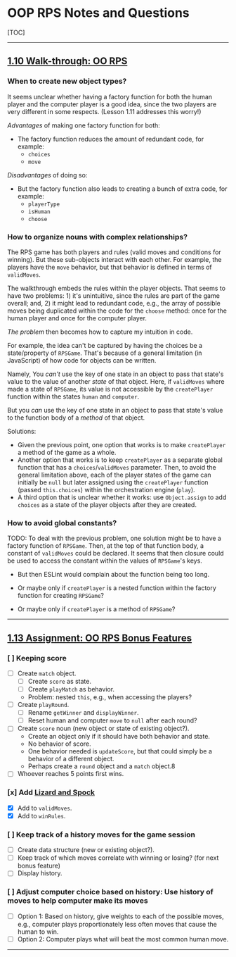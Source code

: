# OOP RPS Notes and Questions

[TOC]

---

## [1.10 Walk-through: OO RPS](https://launchschool.com/lessons/fb892747/assignments/a54702fd)

### When to create new object types?

It seems unclear whether having a factory function for both the human player and the computer player is a good idea, since the two players are very different in some respects. (Lesson 1.11 addresses this worry!)

*Advantages* of making one factory function for both:

- The factory function reduces the amount of redundant code, for example:
  - `choices`
  - `move`

*Disadvantages* of doing so:

- But the factory function also leads to creating a bunch of extra code, for example:
  - `playerType`
  - `isHuman`
  - `choose`

### How to organize nouns with complex relationships?

The RPS game has both players and rules (valid moves and conditions for winning). But these sub-objects interact with each other. For example, the players have the `move` behavior, but that behavior is defined in terms of `validMoves`.

The walkthrough embeds the rules within the player objects. That seems to have two problems: 1) it's unintuitive, since the rules are part of the game overall; and, 2) it might lead to redundant code, e.g., the array of possible moves being duplicated within the code for the `choose` method: once for the human player and once for the computer player.

*The problem* then becomes how to capture my intuition in code.

For example, the idea can't be captured by having the choices be a state/property of `RPSGame`. That's because of a general limitation (in JavaScript) of how code for objects can be written.

Namely, You *can't* use the key of one state in an object to pass that state's value to the value of another *state* of that object. Here, if `validMoves` where made a state of `RPSGame`, its value is not accessible by the `createPlayer` function within the states `human` and `computer`.

But you *can* use the key of one state in an object to pass that state's value to the function body of a *method* of that object.

Solutions:
- Given the previous point, one option that works is to make `createPlayer` a method of the game as a whole.
- Another option that works is to keep `createPlayer` as a separate global function that has a `choices`/`validMoves` parameter. Then, to avoid the general limitation above, each of the player states of the game can initially be `null` but later assigned using the `createPlayer` function (passed `this.choices`) within the orchestration engine (`play`).
- A third option that is unclear whether it works: use `Object.assign` to add `choices` as a state of the player objects after they are created.

### How to avoid global constants?

TODO: To deal with the previous problem, one solution might be to have a factory function of `RPSGame`. Then, at the top of that function body, a constant of `validMoves` could be declared. It seems that then closure could be used to access the constant within the values of `RPSGame`'s keys.

- But then ESLint would complain about the function being too long.

- Or maybe only if `createPlayer` is a nested function within the factory function for creating `RPSGame`?
- Or maybe only if `createPlayer` is a method of `RPSGame`?

---

## [1.13 Assignment: OO RPS Bonus Features](https://launchschool.com/lessons/fb892747/assignments/805b45f6)

### [ ] Keeping score

- [ ] Create `match` object.
  - [ ] Create `score` as state.
  - [ ] Create `playMatch` as behavior.
  - Problem: nested `this`, e.g., when accessing the players?
- [ ] Create `playRound`.
  - [ ] Rename `getWinner` and `displayWinner`.
  - [ ] Reset human and computer `move` to `null` after each round?
- [ ] Create `score` noun (new object or state of existing object?).
  - Create an object only if it should have both behavior and state.
  - No behavior of score.
  - One behavior needed is `updateScore`, but that could simply be a behavior of a different object.
  - Perhaps create a `round` object and a `match` object.8
- [ ] Whoever reaches 5 points first wins.

### [x] Add [Lizard and Spock](http://www.samkass.com/theories/RPSSL.html)

- [x] Add to `validMoves`.
- [x] Add to `winRules`.

### [ ] Keep track of a history moves for the game session

- [ ] Create data structure (new or existing object?).
- [ ] Keep track of which moves correlate with winning or losing? (for next bonus feature)
- [ ] Display history.

### [ ] Adjust computer choice based on history: Use history of moves to help computer make its moves

- [ ] Option 1: Based on history, give weights to each of the possible moves, e.g., computer plays proportionately less often moves that cause the human to win.
- [ ] Option 2: Computer plays what will beat the most common human move.

---

